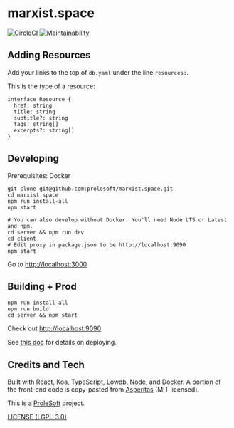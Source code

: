 # marxist.space

[![CircleCI](https://circleci.com/gh/prolesoft/marxist.space.svg?style=svg)](https://circleci.com/gh/prolesoft/marxist.space) [![Maintainability](https://api.codeclimate.com/v1/badges/af5ebb6ca8951512bec3/maintainability)](https://codeclimate.com/github/prolesoft/marxist.space/maintainability)

## Adding Resources

Add your links to the top of `db.yaml` under the line `resources:`.

This is the type of a resource:

```
interface Resource {
  href: string
  title: string
  subtitle?: string
  tags: string[]
  excerpts?: string[]
}
```

## Developing

Prerequisites: Docker

```shell
git clone git@github.com:prolesoft/marxist.space.git
cd marxist.space
npm run install-all
npm start

# You can also develop without Docker. You'll need Node LTS or Latest and npm.
cd server && npm run dev
cd client
# Edit proxy in package.json to be http://localhost:9090
npm start
```

Go to <http://localhost:3000>

## Building + Prod

```shell
npm run install-all
npm run build
cd server && npm start
```

Check out <http://localhost:9090>

See [this doc](./scripts/deployment/README.md) for details on deploying.

## Credits and Tech

Built with React, Koa, TypeScript, Lowdb, Node, and Docker.
A portion of the front-end code is copy-pasted from
[Asperitas](https://github.com/d11z/asperitas) (MIT licensed).

This is a [ProleSoft](https://prolesoft.github.io) project.

[LICENSE (LGPL-3.0)](./LICENSE.md)
